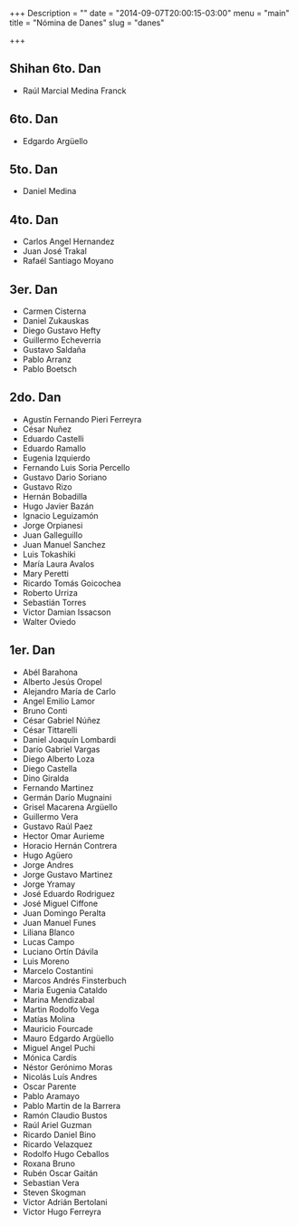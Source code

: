 +++
Description = ""
date = "2014-09-07T20:00:15-03:00"
menu = "main"
title = "Nómina de Danes"
slug = "danes"

+++


Shihan 6to. Dan
--------

 * Raúl Marcial Medina Franck

6to. Dan
--------

 * Edgardo Argüello


5to. Dan
--------

 * Daniel Medina

4to. Dan
--------

 * Carlos Angel Hernandez
 * Juan José Trakal
 * Rafaél Santiago Moyano


3er. Dan
--------

 * Carmen Cisterna
 * Daniel Zukauskas
 * Diego Gustavo Hefty
 * Guillermo Echeverria
 * Gustavo Saldaña
 * Pablo Arranz
 * Pablo Boetsch

2do. Dan
--------

 * Agustín Fernando Pieri Ferreyra
 * César Nuñez
 * Eduardo Castelli
 * Eduardo Ramallo
 * Eugenia Izquierdo
 * Fernando Luis Soria Percello
 * Gustavo Dario Soriano
 * Gustavo Rizo
 * Hernán Bobadilla
 * Hugo Javier Bazán
 * Ignacio Leguizamón
 * Jorge Orpianesi
 * Juan Galleguillo
 * Juan Manuel Sanchez
 * Luis Tokashiki
 * María Laura Avalos
 * Mary Peretti
 * Ricardo Tomás Goicochea
 * Roberto Urriza
 * Sebastián Torres
 * Victor Damian Issacson
 * Walter Oviedo

1er. Dan
--------

 * Abél Barahona
 * Alberto Jesús Oropel
 * Alejandro María de Carlo
 * Angel Emilio Lamor
 * Bruno Conti
 * César Gabriel Núñez
 * César Tittarelli
 * Daniel Joaquín Lombardi
 * Darío Gabriel Vargas
 * Diego Alberto Loza
 * Diego Castella
 * Dino Giralda
 * Fernando Martinez
 * Germán Darío Mugnaini
 * Grisel Macarena Argüello
 * Guillermo Vera
 * Gustavo Raúl Paez
 * Hector Omar Aurieme
 * Horacio Hernán Contrera
 * Hugo Agüero
 * Jorge Andres
 * Jorge Gustavo Martinez
 * Jorge Yramay
 * José Eduardo Rodriguez
 * José Miguel Ciffone
 * Juan Domingo Peralta
 * Juan Manuel Funes
 * Liliana Blanco
 * Lucas Campo
 * Luciano Ortín Dávila
 * Luis Moreno
 * Marcelo Costantini
 * Marcos Andrés Finsterbuch
 * Maria Eugenia Cataldo
 * Marina Mendizabal
 * Martin Rodolfo Vega
 * Matías Molina
 * Mauricio Fourcade
 * Mauro Edgardo Argüello
 * Miguel Angel Puchi
 * Mónica Cardís
 * Néstor Gerónimo Moras
 * Nicolás Luís Andres
 * Oscar Parente
 * Pablo Aramayo
 * Pablo Martin de la Barrera
 * Ramón Claudio Bustos
 * Raúl Ariel Guzman
 * Ricardo Daniel Bino
 * Ricardo Velazquez
 * Rodolfo Hugo Ceballos
 * Roxana Bruno
 * Rubén Oscar Gaitán
 * Sebastian Vera
 * Steven Skogman
 * Victor Adrián Bertolani
 * Victor Hugo Ferreyra